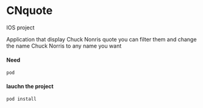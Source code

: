 # CNquote
IOS project

Application that display Chuck Nonris quote
you can filter them and change the name Chuck Norris to any name you want

#### Need
`pod`

#### lauchn the project ####
`pod install`
